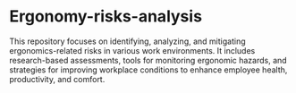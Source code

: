 # Ergonomy-risks-analysis
This repository focuses on identifying, analyzing, and mitigating ergonomics-related risks in various work environments. It includes research-based assessments, tools for monitoring ergonomic hazards, and strategies for improving workplace conditions to enhance employee health, productivity, and comfort.
